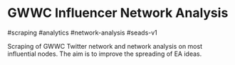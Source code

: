 # GWWC Influencer Network Analysis

#scraping #analytics #network-analysis #seads-v1

Scraping of GWWC Twitter network and network analysis on most influential nodes. The aim is to improve the spreading of EA ideas.